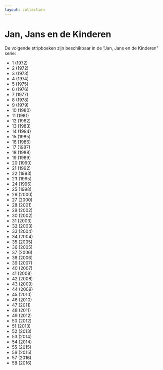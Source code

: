 ```yaml
---
layout: collection
---
```


# Jan, Jans en de Kinderen

De volgende stripboeken zijn beschikbaar in de "Jan, Jans en de Kinderen" serie:


- 1 (1972)
- 2 (1972)
- 3 (1973)
- 4 (1974)
- 5 (1975)
- 6 (1976)
- 7 (1977)
- 8 (1978)
- 9 (1979)
- 10 (1980)
- 11 (1981)
- 12 (1982)
- 13 (1983)
- 14 (1984)
- 15 (1985)
- 16 (1986)
- 17 (1987)
- 18 (1988)
- 19 (1989)
- 20 (1990)
- 21 (1992)
- 22 (1993)
- 23 (1995)
- 24 (1996)
- 25 (1998)
- 26 (2000)
- 27 (2000)
- 28 (2001)
- 29 (2002)
- 30 (2002)
- 31 (2003)
- 32 (2003)
- 33 (2004)
- 34 (2004)
- 35 (2005)
- 36 (2005)
- 37 (2006)
- 38 (2006)
- 39 (2007)
- 40 (2007)
- 41 (2008)
- 42 (2008)
- 43 (2009)
- 44 (2009)
- 45 (2010)
- 46 (2010)
- 47 (2011)
- 48 (2011)
- 49 (2012)
- 50 (2012)
- 51 (2013)
- 52 (2013)
- 53 (2014)
- 54 (2014)
- 55 (2015)
- 56 (2015)
- 57 (2016)
- 58 (2016)
